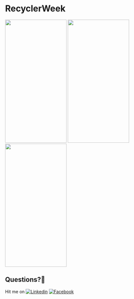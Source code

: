 # RecyclerWeek

<img src="https://user-images.githubusercontent.com/7110339/54258549-0d1c6b80-4574-11e9-85b7-0f2ada7d3074.jpg" width="200" height="400">      <img src="https://user-images.githubusercontent.com/7110339/54177969-37532800-44a5-11e9-8d87-224309dbb403.jpg" width="200" height="400">     
<img src="https://user-images.githubusercontent.com/7110339/54258551-0d1c6b80-4574-11e9-9a5e-17a564e28a43.jpg" width="200" height="400">  

## Questions?🤔
Hit me on [![Linkedin](https://img.shields.io/badge/Linkedin-Emre%20Karataş-blue.svg)](https://www.linkedin.com/in/emre-karata%C5%9F-062b26a9/)  [![Facebook](https://img.shields.io/badge/Facebook-Emre%20Karataş-blue.svg)](https://www.facebook.com/emre.karatas.311)


